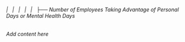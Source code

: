 ###### |   |   |   |   |   ├── Number of Employees Taking Advantage of Personal Days or Mental Health Days

*Add content here*